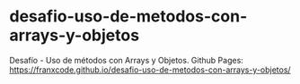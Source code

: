 # desafio-uso-de-metodos-con-arrays-y-objetos
Desafío - Uso de métodos con Arrays y Objetos.
Github Pages: https://franxcode.github.io/desafio-uso-de-metodos-con-arrays-y-objetos/
